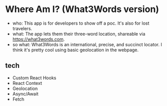 # Where Am I? (What3Words version)

- who: This app is for developers to show off a poc. It's also for lost travelers.
- what: The app lets them their three-word location, shareable via https://what3words.com.
- so what: What3Words is an international, precise, and succinct locator. I think it's pretty cool using basic geolocation in the webpage.

## tech
- Custom React Hooks
- React Context
- Geolocation
- Async/Await
- Fetch

